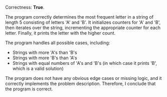 Correctness: **True**.

The program correctly determines the most frequent letter in a string of length 5 consisting of letters 'A' and 'B'. It initializes counters for 'A' and 'B', then iterates over the string, incrementing the appropriate counter for each letter. Finally, it prints the letter with the higher count.

The program handles all possible cases, including:

* Strings with more 'A's than 'B's
* Strings with more 'B's than 'A's
* Strings with equal numbers of 'A's and 'B's (in which case it prints 'B', which is a valid solution)

The program does not have any obvious edge cases or missing logic, and it correctly implements the problem description. Therefore, I conclude that the program is correct.